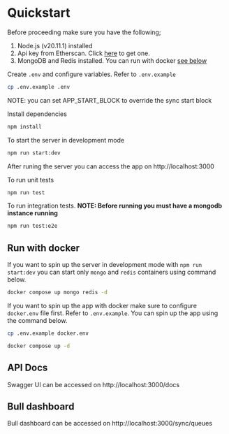 # Quickstart

Before proceeding make sure you have the following;

1. Node.js (v20.11.1) installed
2. Api key from Etherscan. Click [here](https://docs.etherscan.io/getting-started/viewing-api-usage-statistics) to get one.
3. MongoDB and Redis installed. You can run with docker [see below](#run-with-docker)

Create `.env` and configure variables. Refer to `.env.example`

```bash
cp .env.example .env
```

NOTE: you can set APP_START_BLOCK to override the sync start block

Install dependencies

```bash
npm install
```

To start the server in development mode

```bash
npm run start:dev
```

After runing the server you can access the app on http://localhost:3000

To run unit tests

```bash
npm run test
```

To run integration tests.
**NOTE: Before running you must have a mongodb instance running**

```bash
npm run test:e2e
```

## Run with docker

If you want to spin up the server in development mode with `npm run start:dev` you can start only `mongo` and `redis` containers using command below.

```bash
docker compose up mongo redis -d
```

If you want to spin up the app with docker make sure to configure `docker.env` file first. Refer to `.env.example`. You can spin up the app using the command below.

```bash
cp .env.example docker.env

docker compose up -d
```

## API Docs

Swagger UI can be accessed on http://localhost:3000/docs

## Bull dashboard

Bull dashboard can be accessed on http://localhost:3000/sync/queues
